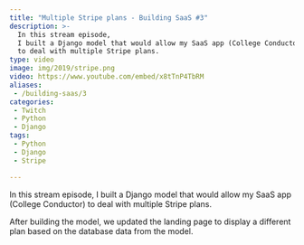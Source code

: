 ```yaml
---
title: "Multiple Stripe plans - Building SaaS #3"
description: >-
  In this stream episode,
  I built a Django model that would allow my SaaS app (College Conductor)
  to deal with multiple Stripe plans.
type: video
image: img/2019/stripe.png
video: https://www.youtube.com/embed/x8tTnP4TbRM
aliases:
 - /building-saas/3
categories:
 - Twitch
 - Python
 - Django
tags:
 - Python
 - Django
 - Stripe

---
```


In this stream episode,
I built a Django model that would allow my SaaS app (College Conductor)
to deal with multiple Stripe plans.

After building the model,
we updated the landing page to display a different plan based
on the database data from the model.
